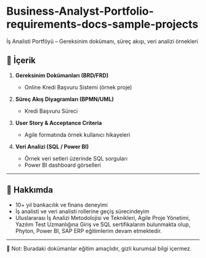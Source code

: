 # Business-Analyst-Portfolio-requirements-docs-sample-projects
İş Analisti Portföyü – Gereksinim dokümanı, süreç akışı, veri analizi örnekleri

## 📂 İçerik  

1. **Gereksinim Dokümanları (BRD/FRD)**  
   - Online Kredi Başvuru Sistemi (örnek proje)  

2. **Süreç Akış Diyagramları (BPMN/UML)**  
   - Kredi Başvuru Süreci  

3. **User Story & Acceptance Criteria**  
   - Agile formatında örnek kullanıcı hikayeleri  

4. **Veri Analizi (SQL / Power BI)**  
   - Örnek veri setleri üzerinde SQL sorguları  
   - Power BI dashboard görselleri  

---

## 🌟 Hakkımda  
- 10+ yıl bankacılık ve finans deneyimi  
- İş analisti ve veri analisti rollerine geçiş sürecindeyim  
- Uluslararası İş Analizi Metodolojisi ve Teknikleri, Agile Proje Yönetimi, Yazılım Test Uzmanlığına Giriş ve SQL sertifikalarım bulunmakta olup, Phyton, Power BI, SAP ERP eğitimlerim devam etmektedir.

---

📌 Not: Buradaki dokümanlar eğitim amaçlıdır, gizli kurumsal bilgi içermez.  
